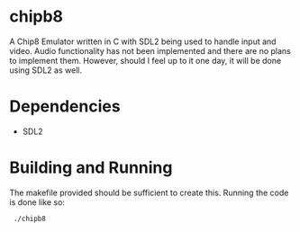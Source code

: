 chipb8
======

A Chip8 Emulator written in C with SDL2 being used to handle input and video.
Audio functionality has not been implemented and there are no plans to
implement them. However, should I feel up to it one day, it will be done using
SDL2 as well.

Dependencies
============

+ SDL2


Building and Running
========

The makefile provided should be sufficient to create this.
Running the code is done like so:

<code> ./chipb8 <ROM file> </code>
